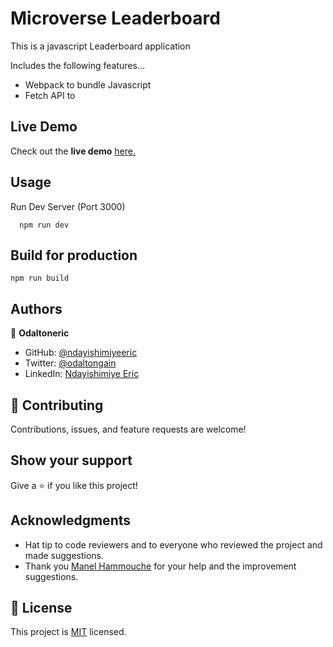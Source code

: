 # Microverse Leaderboard

This is a javascript Leaderboard application

Includes the following features...

- Webpack to bundle Javascript
- Fetch API to

## Live Demo

Check out the **live demo** [here.](https://ndayishimiyeeric.github.io/Microverse-Leaderboard/)

## Usage

Run Dev Server (Port 3000)

```
  npm run dev
```

## Build for production

```
npm run build
```

## Authors

👤 **Odaltoneric**

- GitHub: [@ndayishimiyeeric](https://github.com/ndayishimiyeeric)
- Twitter: [@odaltongain](https://twitter.com/odaltongain)
- LinkedIn: [Ndayishimiye Eric](https://linkedin.com/in/nderic)

## 🤝 Contributing

Contributions, issues, and feature requests are welcome!

## Show your support

Give a ⭐️ if you like this project!

## Acknowledgments

- Hat tip to code reviewers and to everyone who reviewed the project and made suggestions.
- Thank you [Manel Hammouche](https://github.com/ha-manel) for your help and the improvement suggestions.

## 📝 License

This project is [MIT](./MIT.md) licensed.
